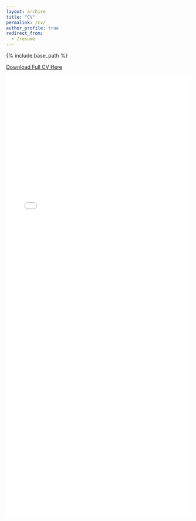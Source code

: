 ```yaml
---
layout: archive
title: "CV"
permalink: /cv/
author_profile: true
redirect_from:
  - /resume
---
```


{% include base_path %}

[Download Full CV Here](http://r-jarrett.github.io/files/Jarrett_Robert_CV_Oct2024.pdf)

<iframe src="/files/Jarrett_Robert_CV_Oct2023.pdf" width="100%" height="1200" frameborder="no" border="0" marginwidth="0" marginheight="0"></iframe>

